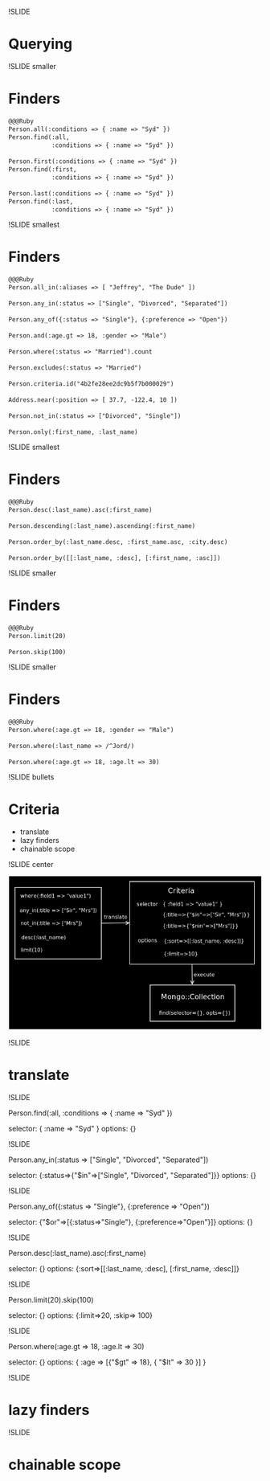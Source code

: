 !SLIDE

# Querying #

!SLIDE smaller

# Finders #

    @@@Ruby
    Person.all(:conditions => { :name => "Syd" })
    Person.find(:all, 
                :conditions => { :name => "Syd" })

    Person.first(:conditions => { :name => "Syd" })
    Person.find(:first, 
                :conditions => { :name => "Syd" })

    Person.last(:conditions => { :name => "Syd" })
    Person.find(:last, 
                :conditions => { :name => "Syd" })

!SLIDE smallest

# Finders #

    @@@Ruby
    Person.all_in(:aliases => [ "Jeffrey", "The Dude" ])

    Person.any_in(:status => ["Single", "Divorced", "Separated"])

    Person.any_of({:status => "Single"}, {:preference => "Open"})

    Person.and(:age.gt => 18, :gender => "Male")

    Person.where(:status => "Married").count

    Person.excludes(:status => "Married")

    Person.criteria.id("4b2fe28ee2dc9b5f7b000029")

    Address.near(:position => [ 37.7, -122.4, 10 ])

    Person.not_in(:status => ["Divorced", "Single"])

    Person.only(:first_name, :last_name)

!SLIDE smallest

# Finders #

    @@@Ruby
    Person.desc(:last_name).asc(:first_name)

    Person.descending(:last_name).ascending(:first_name)

    Person.order_by(:last_name.desc, :first_name.asc, :city.desc)

    Person.order_by([[:last_name, :desc], [:first_name, :asc]])

!SLIDE smaller

# Finders #

    @@@Ruby
    Person.limit(20)

    Person.skip(100)

!SLIDE smaller

# Finders #

    @@@Ruby
    Person.where(:age.gt => 18, :gender => "Male")

    Person.where(:last_name => /^Jord/)

    Person.where(:age.gt => 18, :age.lt => 30)

!SLIDE bullets

# Criteria #

* translate
* lazy finders
* chainable scope

!SLIDE center

![Criteria](criteria1.png)

!SLIDE

# translate #

!SLIDE

Person.find(:all, :conditions => { :name => "Syd" })

selector: { :name => "Syd" }
options: {}

!SLIDE

Person.any_in(:status => ["Single", "Divorced", "Separated"])

selector: {:status=>{"$in"=>["Single", "Divorced", "Separated"]}}
options: {}

!SLIDE

Person.any_of({:status => "Single"}, {:preference => "Open"})

selector: {"$or"=>[{:status=>"Single"}, {:preference=>"Open"}]}
options: {}

!SLIDE

Person.desc(:last_name).asc(:first_name)

selector: {}
options: {:sort=>[[:last_name, :desc], [:first_name, :desc]]}

!SLIDE

Person.limit(20).skip(100)

selector: {}
options: {:limit=>20, :skip=> 100}

!SLIDE

Person.where(:age.gt => 18, :age.lt => 30)

selector: {}
options: { :age => [{"$gt" => 18}, { "$lt" => 30 }] }

!SLIDE

# lazy finders #

!SLIDE

# chainable scope #

